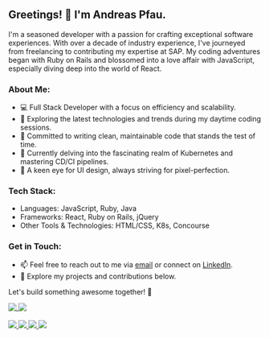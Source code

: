 ## Greetings! 👋 I'm Andreas Pfau.

I'm a seasoned developer with a passion for crafting exceptional software experiences. With over a decade of industry experience, I've journeyed from freelancing to contributing my expertise at SAP. My coding adventures began with Ruby on Rails and blossomed into a love affair with JavaScript, especially diving deep into the world of React.


### About Me:

- 💻 Full Stack Developer with a focus on efficiency and scalability.
- 🚀 Exploring the latest technologies and trends during my daytime coding sessions.
- 🌟 Committed to writing clean, maintainable code that stands the test of time.
- 🌱 Currently delving into the fascinating realm of Kubernetes and mastering CD/CI pipelines.
- 🎨 A keen eye for UI design, always striving for pixel-perfection.

### Tech Stack:

- Languages: JavaScript, Ruby, Java
- Frameworks: React, Ruby on Rails, jQuery
- Other Tools & Technologies: HTML/CSS, K8s, Concourse

### Get in Touch:

- 📫 Feel free to reach out to me via [email](mailto:ap@a-pfau.de) or connect on [LinkedIn](https://www.linkedin.com/in/andreas-pfau-482b995).
- 🔗 Explore my projects and contributions below.

Let's build something awesome together! 🚀


<a href="https://github.com/andypf/andypf#gh-dark-mode-only">
  <img align="top" src="https://github-readme-stats.vercel.app/api?username=andypf&show_icons=true&include_all_commits=true&hide_rank=true&theme=dark" />
</a>
<a href="https://github.com/andypf/andypf#gh-light-mode-only">
  <img align="top" src="https://github-readme-stats.vercel.app/api?username=andypf&show_icons=true" />
</a>
<br/><br/>
<a href="https://github.com/andypf/andypf#gh-dark-mode-only">
  <img src="https://api.githubtrends.io/user/svg/andypf/langs?time_range=one_year&theme=dark"/>
</a>
<a href="https://github.com/andypf/andypf#gh-light-mode-only">
  <img src="https://api.githubtrends.io/user/svg/andypf/langs?time_range=one_year&theme=classic"/>
</a>

<a href="https://github.com/andypf/andypf#gh-dark-mode-only">
  <img src="https://api.githubtrends.io/user/svg/andypf/repos?time_range=one_year&include_all_commits=true&theme=dark"/>
</a>
<a href="https://github.com/andypf/andypf#gh-light-mode-only">
  <img src="https://api.githubtrends.io/user/svg/andypf/repos?time_range=one_year&include_all_commits=true&theme=classic"/>
</a>
